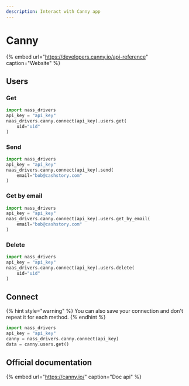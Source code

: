 ```yaml
---
description: Interact with Canny app
---
```


# Canny

{% embed url="https://developers.canny.io/api-reference" caption="Website" %}

## Users

### Get

```python
import nass_drivers
api_key = "api_key"
naas_drivers.canny.connect(api_key).users.get(
    uid="uid"
)
```

### Send

```python
import nass_drivers
api_key = "api_key"
naas_drivers.canny.connect(api_key).send(
    email="bob@cashstory.com"
)
```

### Get by email

```python
import nass_drivers
api_key = "api_key"
naas_drivers.canny.connect(api_key).users.get_by_email(
    email="bob@cashstory.com"
)
```

### Delete

```python
import nass_drivers
api_key = "api_key"
naas_drivers.canny.connect(api_key).users.delete(
    uid="uid"
)
```

## Connect

{% hint style="warning" %}
You can also save your connection and don't repeat it for each method.
{% endhint %}

```python
import nass_drivers
api_key = "api_key"
canny = nass_drivers.canny.connect(api_key)
data = canny.users.get()
```

## Official documentation

{% embed url="https://canny.io/" caption="Doc api" %}





